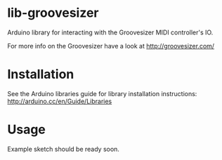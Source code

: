 # lib-groovesizer
Arduino library for interacting with the Groovesizer MIDI controller's IO.

For more info on the Groovesizer have a look at http://groovesizer.com/

# Installation
See the Arduino libraries guide for library installation instructions:
http://arduino.cc/en/Guide/Libraries

# Usage
Example sketch should be ready soon.
